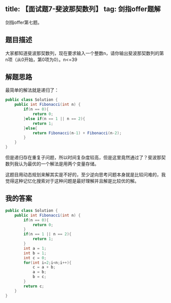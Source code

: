 title: 【面试题7-斐波那契数列】
tag: 剑指offer题解
---
剑指offer第七题。
<!-- more -->

## 题目描述

大家都知道斐波那契数列，现在要求输入一个整数n，请你输出斐波那契数列的第n项（从0开始，第0项为0）。n<=39

## 解题思路

最简单的解法就是递归了：


```java
public class Solution {
    public int Fibonacci(int n) {
        if(n == 0){
            return 0;
        }else if(n == 1 || n == 2){
            return 1;
        }else{
            return Fibonacci(n-1) + Fibonacci(n-2);
        }
    }
}
```

但是递归存在重复子问题，所以时间复杂度较高，但是这里竟然通过了？斐波那契数列我认为最优的一个解法是用两个变量存储。

这题目用动态规划来解其实是不好的，至少逆向思考问题本身就是比较问难的，我觉得这种记忆化搜索对于这种问题是最好理解并且解是比较优的解。

## 我的答案


```java
public class Solution {
    public int Fibonacci(int n) {
        if(n == 0){
            return 0;
        }
        if(n == 1 || n == 2){
            return 1;
        }
        int a = 1;
        int b = 1;
        int c = 0;
        for(int i=2;i<n;i++){
            c = a + b;
            a = b;
            b = c;
        }
        return c;
    }
}
```
